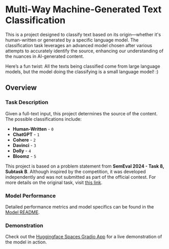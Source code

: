 # Multi-Way Machine-Generated Text Classification

This is a project designed to classify text based on its origin—whether it's human-written or generated by a specific language model. The classification task leverages an advanced model chosen after various attempts to accurately identify the source, enhancing our understanding of the nuances in AI-generated content.

Here’s a fun twist: All the texts being classified come from large language models, but the model doing the classifying is a small language model! :)

## Overview

### Task Description
Given a full-text input, this project determines the source of the content. The possible classifications include:

- **Human-Written** - `0`
- **ChatGPT** - `1`
- **Cohere** - `2`
- **Davinci** - `3`
- **Dolly** - `4`
- **Bloomz** - `5`

This project is based on a problem statement from **SemEval 2024 - Task 8, Subtask B**. Although inspired by the competition, it was developed independently and was not submitted as part of the official contest. For more details on the original task, visit [this link](https://github.com/mbzuai-nlp/SemEval2024-task8).

### Model Performance

Detailed performance metrics and model specifics can be found in the [Model README](model/README.md).

### Demonstration

Check out the [Huggingface Spaces Gradio App](https://huggingface.co/spaces/Sansh2003/subtaskB-gradio-app) for a live demonstration of the model in action.
